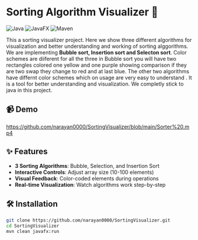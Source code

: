 
# Sorting Algorithm Visualizer 🚀

![Java](https://img.shields.io/badge/Java-19-blue)
![JavaFX](https://img.shields.io/badge/JavaFX-19-orange)
![Maven](https://img.shields.io/badge/Maven-3.10.1-green)

This a sorting visualizer project. Here we show three different algorithms for visualization and better understanding and working of sorting alggorithms. We are implementing **Bubble sort, Insertion sort and Selecton sort**. Color schemes are diiferent for all the three in Bubble sort you will have two rectangles colored one yellow and one purple showing comparison if they are two swap they change to red and at last blue. The other two algorithms have differnt color schemes which on usage are very easy to understand . It is a tool for better understanding and visualization. We completly stick to java in this project.

## 📹 Demo 
https://github.com/narayan0000/SortingVisualizer/blob/main/Sorter%20.mp4

## ✨ Features
- **3 Sorting Algorithms**: Bubble, Selection, and Insertion Sort
- **Interactive Controls**: Adjust array size (10-100 elements)
- **Visual Feedback**: Color-coded elements during operations
- **Real-time Visualization**: Watch algorithms work step-by-step

## 🛠️ Installation
```bash
git clone https://github.com/narayan0000/SortingVisualizer.git
cd SortingVisualizer
mvn clean javafx:run
```
